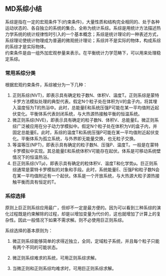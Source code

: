 <!--
 * @Description: 
 * @version: 
 * @Author: Yuanshuo_PC
 * @Date: 2020-03-12 14:09:48
 * @LastEditors: Yuanshuo_PC
 * @LastEditTime: 2020-03-12 15:12:56
 -->
## MD系综小结
系综是指在一定的宏观条件下(约束条件)，大量性质和结构完全相同的、处于各种运动状态的、各自独立的系统的集合。全称为统计系综。系综是用统计方法描述热力学系统的统计规律性时引入的一个基本概念；系综是统计理论的一种表述方式，系综理论使统计物理成为普遍的微观统计理论；系综并不是实际的物体，构成系综的系综才是实际物体。    
约束条件是由一组外加宏观参量来表示。在平衡统计力学范畴下，可以用来处理稳定系综。    
### 常用系综分类
根据宏观约束条件，系综被分为一下几种：
1. 正则系综(NVT)，即表示具有确定粒子数N、体积V、温度T。正则系综是蒙特卡罗方法模拟处理的典型代表。假定N个粒子处在体积为V的盒子内，将其埋入温度恒为T的热浴中。此时，总能量E和系统压强P可能在某一平均值附近起伏变化。平衡体系代表封闭系统，与大热源热接触平衡的恒温系统。
2. 微正则系综(NVE)，即表示具有确定的粒子数N、体积V、总能量E。微正则系综广泛被应用在分子动力学模拟中。假定N个粒子处在体积为V的盒子内，并固定总能量E。此时，系综的温度T和系统压强P可能在某一平均值附近起伏变化。平衡体系为孤立系统，与外界即无能量交换，也无粒子交换。
3. 等温等压(NPT)，即表示具有确定的粒子数N、压强P、温度T。一般是在蒙特卡罗模拟中实现。其总能量E和系统体积V可能存在起伏。体系是可移动系统壁情况下的恒温热浴。
4. 巨正则系综(VTμ)，即表示具有确定的粒体积V、温度T和化学势μ。巨正则系综通常是蒙特卡罗模拟的对象和手段。此时，系统能量E、压强P和粒子数N会在某一平均值附近有一个起伏。体系是一个开放系统，与大热源大粒子源热接触平衡而具有恒定的T。

### 系综选择

原则上巨正则系综应用最广，但却不一定是最方便的。因为可以看到三种系综的演化过程既是约束解除的过程，却是以增加变量为代价的，这也就增加了计算上的复杂性。因此一般情况下如果不需求解。则不必使用巨正则系综。

系综选择的基本原则为：

1. 微正则系综能够简单的求得近独立，全同，定域粒子系统，并且每个粒子只能有两个不同的可能状态。

2. 微正则系综难求的系统，可用正则系综求解。

3. 当微正则和正则系综均难求时，可用巨正则系综求解。
